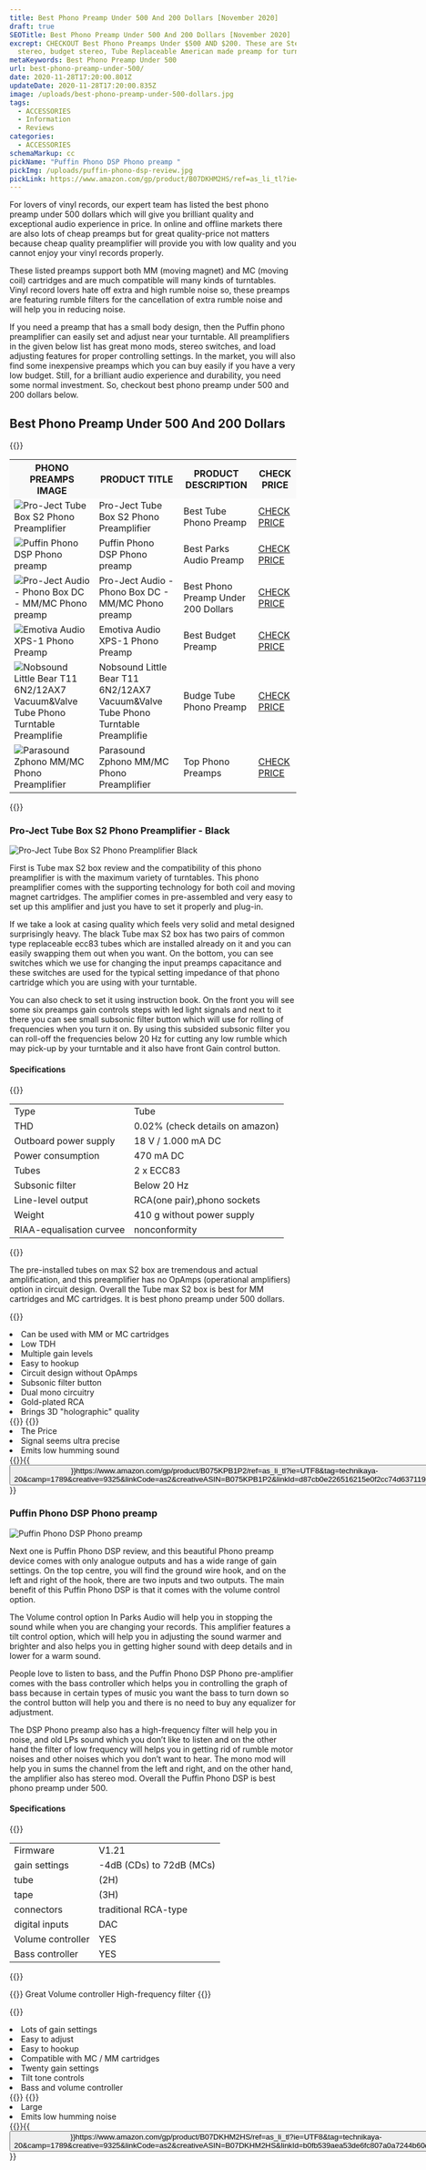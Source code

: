 ```yaml
---
title: Best Phono Preamp Under 500 And 200 Dollars [November 2020]
draft: true
SEOTitle: Best Phono Preamp Under 500 And 200 Dollars [November 2020]
excrept: CHECKOUT Best Phono Preamps Under $500 AND $200. These are Stereophile,
  stereo, budget stereo, Tube Replaceable American made preamp for turntable.
metaKeywords: Best Phono Preamp Under 500
url: best-phono-preamp-under-500/
date: 2020-11-28T17:20:00.801Z
updateDate: 2020-11-28T17:20:00.835Z
image: /uploads/best-phono-preamp-under-500-dollars.jpg
tags:
  - ACCESSORIES
  - Information
  - Reviews
categories:
  - ACCESSORIES
schemaMarkup: cc
pickName: "Puffin Phono DSP Phono preamp "
pickImg: /uploads/puffin-phono-dsp-review.jpg
pickLink: https://www.amazon.com/gp/product/B07DKHM2HS/ref=as_li_tl?ie=UTF8&tag=technikaya-20&camp=1789&creative=9325&linkCode=as2&creativeASIN=B07DKHM2HS&linkId=9caab712f8201139916c1d6017db94d0
---
```

For lovers of vinyl records, our expert team has listed the best phono preamp under 500 dollars which will give you brilliant quality and exceptional audio experience in price. In online and offline markets there are also lots of cheap preamps but for great quality-price not matters because cheap quality preamplifier will provide you with low quality and you cannot enjoy your vinyl records properly.

These listed preamps support both MM (moving magnet) and MC (moving coil) cartridges and are much compatible will many kinds of turntables. Vinyl record lovers hate off extra and high rumble noise so, these preamps are featuring rumble filters for the cancellation of extra rumble noise and will help you in reducing noise. 

If you need a preamp that has a small body design, then the Puffin phono preamplifier can easily set and adjust near your turntable. All preamplifiers in the given below list has great mono mods, stereo switches, and load adjusting features for proper controlling settings. In the market, you will also find some inexpensive preamps which you can buy easily if you have a very low budget. Still, for a brilliant audio experience and durability, you need some normal investment. So, checkout best phono preamp under 500 and 200 dollars below. 

## Best Phono Preamp Under 500 And 200 Dollars

{{<html-code tag="div">}}

<table class="no-mobile product-table" width="100%">
<tbody>
<tr class="thead" style="background-color:#f9f9f9!important">
<th><strong>PHONO PREAMPS IMAGE</strong></th>
<th><strong>PRODUCT TITLE</strong></th>
<th><strong>PRODUCT DESCRIPTION</strong></th>
<th><strong>CHECK PRICE</strong></th>
</tr>
<tr>
<td class="tdimg"><img src="/uploads/pro-ject-tube-box-s2-review.jpg" alt="Pro-Ject Tube Box S2 Phono Preamplifier " title="Pro-Ject Tube Box S2 Phono Preamplifier "></td>
<td>Pro-Ject Tube Box S2 Phono Preamplifier </td>
<td>Best Tube Phono Preamp</td>
<td><a class="table-button" href="https://www.amazon.com/gp/product/B075KPB1P2/ref=as_li_tl?ie=UTF8&tag=technikaya-20&camp=1789&creative=9325&linkCode=as2&creativeASIN=B075KPB1P2&linkId=d87cb0e226516215e0f2cc74d6371193" target="_blank" rel="nofollow noopener noreferrer">CHECK PRICE</a></td>
</tr>
<tr>
<td class="tdimg"><img src="/uploads/puffin-phono-dsp-review.jpg" alt="Puffin Phono DSP Phono preamp " title="Puffin Phono DSP Phono preamp "></td>
<td>Puffin Phono DSP Phono preamp </td>
<td>Best Parks Audio Preamp</td>
<td><a class="table-button" href="https://www.amazon.com/gp/product/B07DKHM2HS/ref=as_li_tl?ie=UTF8&tag=technikaya-20&camp=1789&creative=9325&linkCode=as2&creativeASIN=B07DKHM2HS&linkId=b0fb539aea53de6fc807a0a7244b60dc" target="_blank" rel="nofollow noopener noreferrer">CHECK PRICE</a></td>
</tr>
<tr>
<td class="tdimg"><img src="/uploads/pro-ject-audio-review.jpg" alt="Pro-Ject Audio - Phono Box DC - MM/MC Phono preamp " title="Pro-Ject Audio - Phono Box DC - MM/MC Phono preamp "></td>
<td>Pro-Ject Audio - Phono Box DC - MM/MC Phono preamp </td>
<td>Best Phono Preamp Under 200 Dollars</td>
<td><a class="table-button" href="https://www.amazon.com/gp/product/B007DB5I60/ref=as_li_tl?ie=UTF8&tag=technikaya-20&camp=1789&creative=9325&linkCode=as2&creativeASIN=B007DB5I60&linkId=ac0500eecf0cf5c5d57eca713768789c" target="_blank" rel="nofollow noopener noreferrer">CHECK PRICE</a></td>
</tr>
<tr>
<td class="tdimg"><img src="/uploads/emotiva-audio-xps-1-phono-preamp-review.jpg" alt="Emotiva Audio XPS-1 Phono Preamp" title="Emotiva Audio XPS-1 Phono Preamp"></td>
<td>Emotiva Audio XPS-1 Phono Preamp</td>
<td>Best Budget Preamp</td>
<td><a class="table-button" href="https://www.amazon.com/gp/product/B00PMCIYK4/ref=as_li_tl?ie=UTF8&tag=technikaya-20&camp=1789&creative=9325&linkCode=as2&creativeASIN=B00PMCIYK4&linkId=5a825f051e95155d1f77da54311970de" target="_blank" rel="nofollow noopener noreferrer">CHECK PRICE</a></td>
</tr>
<tr>
<td class="tdimg"><img src="/uploads/nobsound-little-bear-t11-review.jpg" alt="Nobsound Little Bear T11 6N2/12AX7 Vacuum&Valve Tube Phono Turntable Preamplifie" title="Nobsound Little Bear T11 6N2/12AX7 Vacuum&Valve Tube Phono Turntable Preamplifie"></td>
<td>Nobsound Little Bear T11 6N2/12AX7 Vacuum&Valve Tube Phono Turntable Preamplifie</td>
<td>Budge Tube Phono Preamp</td>
<td><a class="table-button" href="https://www.amazon.com/gp/product/B06XCM9NKV/ref=as_li_tl?ie=UTF8&tag=technikaya-20&camp=1789&creative=9325&linkCode=as2&creativeASIN=B06XCM9NKV&linkId=bacb62acf6c867f4456bb9df99c3ddd2" target="_blank" rel="nofollow noopener noreferrer">CHECK PRICE</a></td>
</tr>
<tr>
<td class="tdimg"><img src="/uploads/parasound-zphono-preamps-review.jpg" alt="Parasound Zphono MM/MC Phono Preamplifier " title="Parasound Zphono MM/MC Phono Preamplifier "></td>
<td>Parasound Zphono MM/MC Phono Preamplifier </td>
<td>Top Phono Preamps </td>
<td><a class="table-button" href="https://www.amazon.com/gp/product/B001RM7BLG/ref=as_li_tl?ie=UTF8&tag=technikaya-20&camp=1789&creative=9325&linkCode=as2&creativeASIN=B001RM7BLG&linkId=4962359f29d5f1da8ef8c36a807cc2f1" target="_blank" rel="nofollow noopener noreferrer">CHECK PRICE</a></td>
</tr>
</tbody>
</table>
{{</html-code>}}

### Pro-Ject Tube Box S2 Phono Preamplifier - Black

![Pro-Ject Tube Box S2 Phono Preamplifier Black ](/uploads/pro-ject-tube-box-s2-review.jpg "Pro-Ject Tube Box S2 Phono Preamplifier Black ")

First is Tube max S2 box review and the compatibility of this phono preamplifier is with the maximum variety of turntables. This phono preamplifier comes with the supporting technology for both coil and moving magnet cartridges. The amplifier comes in pre-assembled and very easy to set up this amplifier and just you have to set it properly and plug-in. 

If we take a look at casing quality which feels very solid and metal designed surprisingly heavy. The black Tube max S2 box has two pairs of common type replaceable ecc83 tubes which are installed already on it and you can easily swapping them out when you want. On the bottom, you can see switches which we use for changing the input preamps capacitance and these switches are used for the typical setting impedance of that phono cartridge which you are using with your turntable. 

You can also check to set it using instruction book. On the front you will see some six preamps gain controls steps with led light signals and next to it there you can see small subsonic filter button which will use for rolling of frequencies when you turn it on. By using this subsided subsonic filter you can roll-off the frequencies below 20 Hz for cutting any low rumble which may pick-up by your turntable and it also have front Gain control button. 

#### Specifications

{{<html-code tag="div">}}

<table>
<tbody><tr>
<td>Type</td>
<td>Tube </td>
</tr>
<tr>
<td>THD	</td>
<td>0.02% (check details on amazon)</td>
</tr>
<tr>
<td>Outboard power supply	</td>
<td>18 V / 1.000 mA DC</td>
</tr>
<tr>
<td>Power consumption	 </td>
<td>470 mA DC</td>
</tr>
<tr>
<td>Tubes	</td>
<td>2 x ECC83 </td>
</tr>
<tr>
<td>Subsonic filter	</td>
<td>Below 20 Hz </td>
</tr>
<tr>
<td>Line-level output	</td>
<td>RCA(one pair),phono sockets</td>
</tr>
<tr>
<td>Weight	</td>
<td>410 g without power supply</td>
</tr>
<tr>
<td>RIAA-equalisation curvee</td>
<td>nonconformity </td>
</tr>
</tbody>
</table>
{{</html-code>}}

The pre-installed tubes on max S2 box are tremendous and actual amplification, and this preamplifier has no OpAmps (operational amplifiers) option in circuit design. Overall the Tube max S2 box is best for MM cartridges and MC cartridges. It is best phono preamp under 500 dollars.

{{<pros>}}

<li>Can be used with MM or MC cartridges </li>
<li>Low TDH </li>
<li>Multiple gain levels </li>
<li>Easy to hookup</li>
<li>Circuit design without OpAmps</li>
<li>Subsonic filter button</li>
<li>Dual mono circuitry</li>
<li>Gold-plated RCA</li>
<li>Brings 3D "holographic" quality</li>
{{</pros>}}
{{<cons>}}
<li>The Price</li>
<li>Signal seems ultra precise</li>
<li>Emits low humming sound</li>
{{</cons>}}{{<button>}}https://www.amazon.com/gp/product/B075KPB1P2/ref=as_li_tl?ie=UTF8&tag=technikaya-20&camp=1789&creative=9325&linkCode=as2&creativeASIN=B075KPB1P2&linkId=d87cb0e226516215e0f2cc74d6371193{{</button>}}

### Puffin Phono DSP Phono preamp 

![Puffin Phono DSP Phono preamp](/uploads/puffin-phono-dsp-review.jpg "Puffin Phono DSP Phono preamp")

Next one is Puffin Phono DSP review, and this beautiful Phono preamp device comes with only analogue outputs and has a wide range of gain settings. On the top centre, you will find the ground wire hook, and on the left and right of the hook, there are two inputs and two outputs. The main benefit of this Puffin Phono DSP is that it comes with the volume control option. 

The Volume control option In Parks Audio will help you in stopping the sound while when you are changing your records. This amplifier features a tilt control option, which will help you in adjusting the sound warmer and brighter and also helps you in getting higher sound with deep details and in lower for a warm sound. 

People love to listen to bass, and the Puffin Phono DSP Phono pre-amplifier comes with the bass controller which helps you in controlling the graph of bass because in certain types of music you want the bass to turn down so the control button will help you and there is no need to buy any equalizer for adjustment. 

The DSP Phono preamp also has a high-frequency filter will help you in noise, and old LPs sound which you don’t like to listen and on the other hand the filter of low frequency will helps you in getting rid of rumble motor noises and other noises which you don’t want to hear. The mono mod will help you in sums the channel from the left and right, and on the other hand, the amplifier also has stereo mod. Overall the Puffin Phono DSP is best phono preamp under 500.

#### Specifications

{{<html-code tag="div">}}

<table>
<tbody><tr>
<td>Firmware </td>
<td>V1.21</td>
</tr>
<tr>
<td>gain settings</td>
<td>-4dB (CDs) to 72dB (MCs)</td>
</tr>
<tr>
<td>tube </td>
<td>(2H)</td>
</tr>
<tr>
<td>tape </td>
<td>(3H)</td>
</tr>
<tr>
<td>connectors</td>
<td>traditional RCA-type</td>
</tr>
<tr>
<td>digital inputs</td>
<td>DAC</td>
</tr>
<tr>
<td>Volume controller</td>
<td>YES</td>
</tr>
<tr>
<td>Bass controller</td>
<td>YES</td>
</tr>
</tbody>
</table>
{{</html-code>}}

{{<singlep pimg="/uploads/puffin-phono-dsp-review.jpg" pname="Puffin Phono  preamp" plink="https://www.amazon.com/gp/product/B07DKHM2HS/ref=as_li_tl?ie=UTF8&tag=technikaya-20&camp=1789&creative=9325&linkCode=as2&creativeASIN=B07DKHM2HS&linkId=b0fb539aea53de6fc807a0a7244b60dc">}}
Great Volume controller
High-frequency filter
{{</singlep>}}

{{<pros>}}

<li>Lots of gain settings </li>
<li>Easy to adjust</li>
<li>Easy to hookup </li>
<li>Compatible  with MC / MM cartridges</li>
<li>Twenty gain settings</li>
<li>Tilt tone controls</li>
<li>Bass and volume controller</li>
{{</pros>}}
{{<cons>}}
<li>Large </li>
<li>Emits low humming noise</li>
{{</cons>}}{{<button>}}https://www.amazon.com/gp/product/B07DKHM2HS/ref=as_li_tl?ie=UTF8&tag=technikaya-20&camp=1789&creative=9325&linkCode=as2&creativeASIN=B07DKHM2HS&linkId=b0fb539aea53de6fc807a0a7244b60dc{{</button>}}